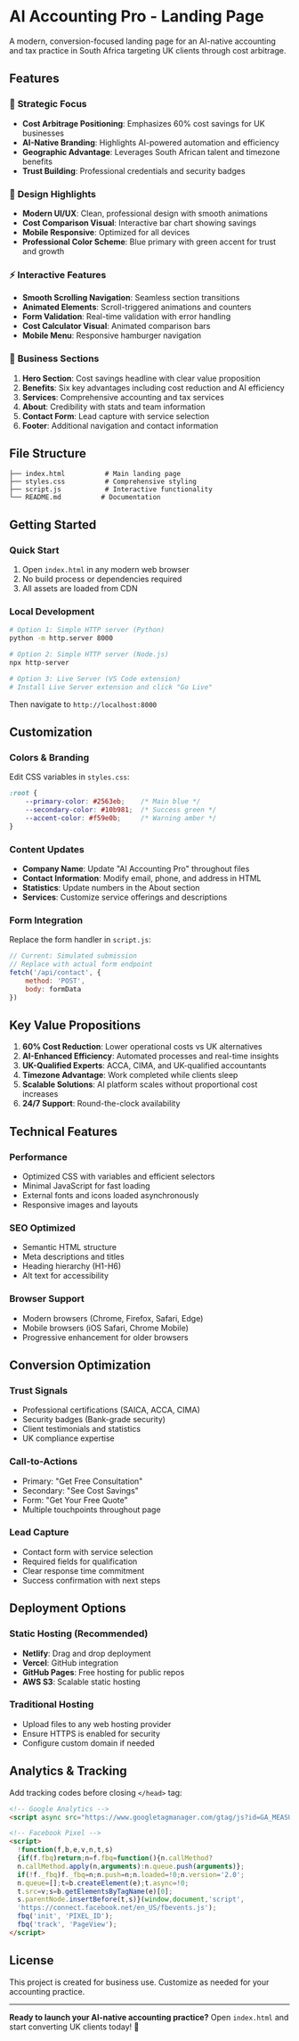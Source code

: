 # AI Accounting Pro - Landing Page

A modern, conversion-focused landing page for an AI-native accounting and tax practice in South Africa targeting UK clients through cost arbitrage.

## Features

### 🎯 **Strategic Focus**
- **Cost Arbitrage Positioning**: Emphasizes 60% cost savings for UK businesses
- **AI-Native Branding**: Highlights AI-powered automation and efficiency
- **Geographic Advantage**: Leverages South African talent and timezone benefits
- **Trust Building**: Professional credentials and security badges

### 🎨 **Design Highlights**
- **Modern UI/UX**: Clean, professional design with smooth animations
- **Cost Comparison Visual**: Interactive bar chart showing savings
- **Mobile Responsive**: Optimized for all devices
- **Professional Color Scheme**: Blue primary with green accent for trust and growth

### ⚡ **Interactive Features**
- **Smooth Scrolling Navigation**: Seamless section transitions
- **Animated Elements**: Scroll-triggered animations and counters
- **Form Validation**: Real-time validation with error handling
- **Cost Calculator Visual**: Animated comparison bars
- **Mobile Menu**: Responsive hamburger navigation

### 💼 **Business Sections**
1. **Hero Section**: Cost savings headline with clear value proposition
2. **Benefits**: Six key advantages including cost reduction and AI efficiency
3. **Services**: Comprehensive accounting and tax services
4. **About**: Credibility with stats and team information
5. **Contact Form**: Lead capture with service selection
6. **Footer**: Additional navigation and contact information

## File Structure

```
├── index.html          # Main landing page
├── styles.css          # Comprehensive styling
├── script.js           # Interactive functionality
└── README.md          # Documentation
```

## Getting Started

### Quick Start
1. Open `index.html` in any modern web browser
2. No build process or dependencies required
3. All assets are loaded from CDN

### Local Development
```bash
# Option 1: Simple HTTP server (Python)
python -m http.server 8000

# Option 2: Simple HTTP server (Node.js)
npx http-server

# Option 3: Live Server (VS Code extension)
# Install Live Server extension and click "Go Live"
```

Then navigate to `http://localhost:8000`

## Customization

### Colors & Branding
Edit CSS variables in `styles.css`:
```css
:root {
    --primary-color: #2563eb;    /* Main blue */
    --secondary-color: #10b981;  /* Success green */
    --accent-color: #f59e0b;     /* Warning amber */
}
```

### Content Updates
- **Company Name**: Update "AI Accounting Pro" throughout files
- **Contact Information**: Modify email, phone, and address in HTML
- **Statistics**: Update numbers in the About section
- **Services**: Customize service offerings and descriptions

### Form Integration
Replace the form handler in `script.js`:
```javascript
// Current: Simulated submission
// Replace with actual form endpoint
fetch('/api/contact', {
    method: 'POST',
    body: formData
})
```

## Key Value Propositions

1. **60% Cost Reduction**: Lower operational costs vs UK alternatives
2. **AI-Enhanced Efficiency**: Automated processes and real-time insights
3. **UK-Qualified Experts**: ACCA, CIMA, and UK-qualified accountants
4. **Timezone Advantage**: Work completed while clients sleep
5. **Scalable Solutions**: AI platform scales without proportional cost increases
6. **24/7 Support**: Round-the-clock availability

## Technical Features

### Performance
- Optimized CSS with variables and efficient selectors
- Minimal JavaScript for fast loading
- External fonts and icons loaded asynchronously
- Responsive images and layouts

### SEO Optimized
- Semantic HTML structure
- Meta descriptions and titles
- Heading hierarchy (H1-H6)
- Alt text for accessibility

### Browser Support
- Modern browsers (Chrome, Firefox, Safari, Edge)
- Mobile browsers (iOS Safari, Chrome Mobile)
- Progressive enhancement for older browsers

## Conversion Optimization

### Trust Signals
- Professional certifications (SAICA, ACCA, CIMA)
- Security badges (Bank-grade security)
- Client testimonials and statistics
- UK compliance expertise

### Call-to-Actions
- Primary: "Get Free Consultation"
- Secondary: "See Cost Savings"
- Form: "Get Your Free Quote"
- Multiple touchpoints throughout page

### Lead Capture
- Contact form with service selection
- Required fields for qualification
- Clear response time commitment
- Success confirmation with next steps

## Deployment Options

### Static Hosting (Recommended)
- **Netlify**: Drag and drop deployment
- **Vercel**: GitHub integration
- **GitHub Pages**: Free hosting for public repos
- **AWS S3**: Scalable static hosting

### Traditional Hosting
- Upload files to any web hosting provider
- Ensure HTTPS is enabled for security
- Configure custom domain if needed

## Analytics & Tracking

Add tracking codes before closing `</head>` tag:

```html
<!-- Google Analytics -->
<script async src="https://www.googletagmanager.com/gtag/js?id=GA_MEASUREMENT_ID"></script>

<!-- Facebook Pixel -->
<script>
  !function(f,b,e,v,n,t,s)
  {if(f.fbq)return;n=f.fbq=function(){n.callMethod?
  n.callMethod.apply(n,arguments):n.queue.push(arguments)};
  if(!f._fbq)f._fbq=n;n.push=n;n.loaded=!0;n.version='2.0';
  n.queue=[];t=b.createElement(e);t.async=!0;
  t.src=v;s=b.getElementsByTagName(e)[0];
  s.parentNode.insertBefore(t,s)}(window,document,'script',
  'https://connect.facebook.net/en_US/fbevents.js');
  fbq('init', 'PIXEL_ID');
  fbq('track', 'PageView');
</script>
```

## License

This project is created for business use. Customize as needed for your accounting practice.

---

**Ready to launch your AI-native accounting practice?** Open `index.html` and start converting UK clients today! 🚀